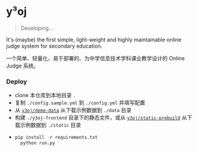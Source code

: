 # y³oj

> Developing...

It's (maybe) the first simple, light-weight and highly maintainable online judge system for secondary education.

一个简单、轻量化、易于部署的、为中学信息技术学科课业教学设计的 Online Judge 系统。

### Deploy

* clone 本仓库到本地目录 `.`
* 复制 `./config.sample.yml` 到 `./config.yml` 并填写配置
* 从 [`y3oj/demo-data`](//github.com/y3oj/demo-data) 从下载示例数据到 `./data` 目录
* 构建 `./y3oj-frontend` 目录下的静态文件，或从 [`y3oj/static-prebuild`](//github.com/y3oj/static-prebuild) 从下载示例数据到 `./static` 目录
* ```python
  pip install -r requirements.txt
	python run.py
	```